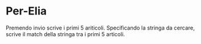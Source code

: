 # Per-Elia

Premendo invio scrive i primi 5 ariticoli. Specificando la stringa da cercare, scrive il match della stringa tra i primi 5 articoli.
